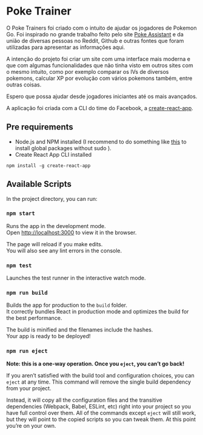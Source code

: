 # Poke Trainer

O Poke Trainers foi criado com o intuito de ajudar os jogadores de Pokemon Go. Foi inspirado no grande trabalho feito pelo site [Poke Assistant](https://pokeassistant.com/) e da união de diversas pessoas no Reddit, Github e outras fontes que foram utilizadas para apresentar as informações aqui.

A intenção do projeto foi criar um site com uma interface mais moderna e que com algumas funcionalidades que não tinha visto em outros sites com o mesmo intuito, como por exemplo comparar os IVs de diversos pokemons, calcular XP por evolução com vários pokemons também, entre outras coisas.

Espero que possa ajudar desde jogadores iniciantes até os mais avançados.

A aplicação foi criada com a CLI do time do Facebook, a [create-react-app](https://github.com/facebookincubator/create-react-app).

## Pre requirements
- Node.js and NPM installed (I recommend to do something like [this](https://github.com/sindresorhus/guides/blob/master/npm-global-without-sudo.md) to install global packages without sudo ).
- Create React App CLI installed
```shell
npm install -g create-react-app
```

## Available Scripts

In the project directory, you can run:

### `npm start`

Runs the app in the development mode.<br>
Open [http://localhost:3000](http://localhost:3000) to view it in the browser.

The page will reload if you make edits.<br>
You will also see any lint errors in the console.

### `npm test`

Launches the test runner in the interactive watch mode.  

### `npm run build`

Builds the app for production to the `build` folder.<br>
It correctly bundles React in production mode and optimizes the build for the best performance.

The build is minified and the filenames include the hashes.<br>
Your app is ready to be deployed!

### `npm run eject`

**Note: this is a one-way operation. Once you `eject`, you can’t go back!**

If you aren’t satisfied with the build tool and configuration choices, you can `eject` at any time. This command will remove the single build dependency from your project.

Instead, it will copy all the configuration files and the transitive dependencies (Webpack, Babel, ESLint, etc) right into your project so you have full control over them. All of the commands except `eject` will still work, but they will point to the copied scripts so you can tweak them. At this point you’re on your own.
